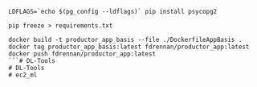 
```
LDFLAGS=`echo $(pg_config --ldflags)` pip install psycopg2
```

```
pip freeze > requirements.txt
```


```
docker build -t productor_app_basis --file ./DockerfileAppBasis .
docker tag productor_app_basis:latest fdrennan/productor_app:latest
docker push fdrennan/productor_app:latest
```# DL-Tools
# DL-Tools
# ec2_ml
